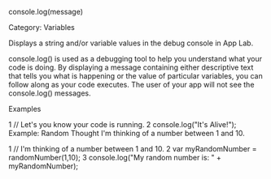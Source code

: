 
console.log(message)

Category: Variables

Displays a string and/or variable values in the debug console in App Lab.

console.log() is used as a debugging tool to help you understand what your code is doing. By displaying a message containing either descriptive text that tells you what is happening or the value of particular variables, you can follow along as your code executes. The user of your app will not see the console.log() messages.

Examples


1
// Let's you know your code is running.
2
console.log("It's Alive!");
Example: Random Thought I'm thinking of a number between 1 and 10.


1
// I'm thinking of a number between 1 and 10.
2
var myRandomNumber = randomNumber(1,10);
3
console.log("My random number is: " + myRandomNumber);
